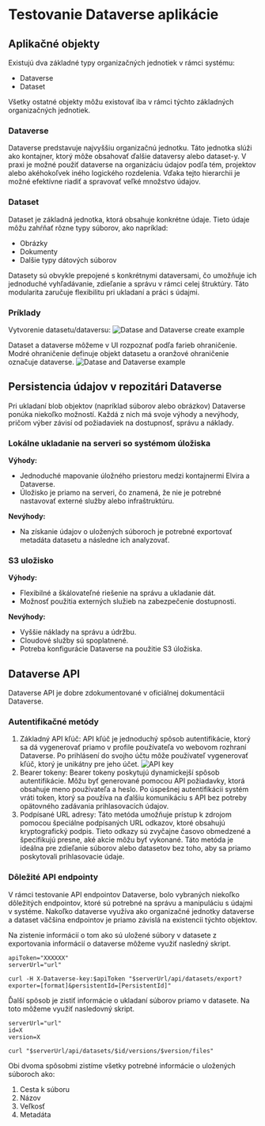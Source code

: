 # Testovanie Dataverse aplikácie

## Aplikačné objekty 

Existujú dva základné typy organizačných jednotiek v rámci systému:
- Dataverse
- Dataset

Všetky ostatné objekty môžu existovať iba v rámci týchto základných organizačných jednotiek.

### Dataverse

Dataverse predstavuje najvyššiu organizačnú jednotku. Táto jednotka slúži ako kontajner, ktorý môže obsahovať ďalšie dataversy alebo dataset-y. V praxi je možné použiť dataverse na organizáciu údajov podľa tém, projektov alebo akéhokoľvek iného logického rozdelenia. Vďaka tejto hierarchii je možné efektívne riadiť a spravovať veľké množstvo údajov. 

### Dataset

Dataset je základná jednotka, ktorá obsahuje konkrétne údaje. Tieto údaje môžu zahŕňať rôzne typy súborov, ako napríklad:
- Obrázky
- Dokumenty
- Dalšie typy dátových súborov

Datasety sú obvykle prepojené s konkrétnymi dataversami, čo umožňuje ich jednoduché vyhľadávanie, zdieľanie a správu v rámci celej štruktúry. Táto modularita zaručuje flexibilitu pri ukladaní a práci s údajmi.


### Príklady
Vytvorenie datasetu/dataversu:
![Datase and Dataverse create example](/img/create-data-TP.png)

Dataset a dataverse môžeme v UI rozpoznať podľa farieb ohraničenie. Modré ohraničenie definuje objekt datasetu a oranžové ohraničenie označuje dataverse.
![Datase and Dataverse example](/img/priklad-dataverse-dataset.png)

## Persistencia údajov v repozitári Dataverse
Pri ukladaní blob objektov (napríklad súborov alebo obrázkov) Dataverse ponúka niekoľko možností. Každá z nich má svoje výhody a nevýhody, pričom výber závisí od požiadaviek na dostupnosť, správu a náklady.

### Lokálne ukladanie na serveri so systémom úložiska

**Výhody:**
- Jednoduché mapovanie úložného priestoru medzi kontajnermi Elvira a Dataverse.
- Úložisko je priamo na serveri, čo znamená, že nie je potrebné nastavovať externé služby alebo infraštruktúru.

**Nevýhody:**
- Na získanie údajov o uložených súboroch je potrebné exportovať metadáta datasetu a následne ich analyzovať.

### S3 uložisko
**Výhody:**
- Flexibilné a škálovateľné riešenie na správu a ukladanie dát.
- Možnosť použitia externých služieb na zabezpečenie dostupnosti.

**Nevýhody:**
- Vyššie náklady na správu a údržbu.
- Cloudové služby sú spoplatnené.
- Potreba konfigurácie Dataverse na použitie S3 úložiska.

## Dataverse API
Dataverse API je dobre zdokumentované v oficiálnej dokumentácii Dataverse.

### Autentifikačné metódy
1.	Základný API kľúč: 
API kľúč je jednoduchý spôsob autentifikácie, ktorý sa dá vygenerovať priamo v profile používateľa vo webovom rozhraní Dataverse. Po prihlásení do svojho účtu môže používateľ vygenerovať kľúč, ktorý je unikátny pre jeho účet.
![API key](/img/token-generation.png)
2.	Bearer tokeny:
Bearer tokeny poskytujú dynamickejší spôsob autentifikácie. Môžu byť generované pomocou API požiadavky, ktorá obsahuje meno používateľa a heslo. Po úspešnej autentifikácii systém vráti token, ktorý sa používa na ďalšiu komunikáciu s API bez potreby opätovného zadávania prihlasovacích údajov.
3.	Podpísané URL adresy:
Táto metóda umožňuje prístup k zdrojom pomocou špeciálne podpísaných URL odkazov, ktoré obsahujú kryptografický podpis. Tieto odkazy sú zvyčajne časovo obmedzené a špecifikujú presne, aké akcie môžu byť vykonané. Táto metóda je ideálna pre zdieľanie súborov alebo datasetov bez toho, aby sa priamo poskytovali prihlasovacie údaje.

### Dôležité API endpointy
V rámci testovanie API endpointov Dataverse, bolo vybraných niekoľko dôležitých endpointov, ktoré sú potrebné na správu a manipuláciu s údajmi v systéme. Nakoľko dataverse využíva ako organizačné jednotky dataverse a dataset väčšina endpointov je priamo závislá na existencii týchto objektov. 

Na zistenie informácií o tom ako sú uložené súbory v datasete z exportovania informácií o dataverse môžeme využiť nasledný skript.
``` shell
apiToken="XXXXXX"
serverUrl="url"

curl -H X-Dataverse-key:$apiToken "$serverUrl/api/datasets/export?exporter=[format]&persistentId=[PersistentId]"
```

Ďalší spôsob je zistiť informácie o ukladaní súborov priamo v datasete. Na toto môžeme využiť nasledovný skript.
``` shell
serverUrl="url"
id=X
version=X

curl "$serverUrl/api/datasets/$id/versions/$version/files"
```

Obi dvoma spôsobmi zistíme všetky potrebné informácie o uložených súboroch ako:
1. Cesta k súboru
2. Názov
3. Veľkosť
4. Metadáta